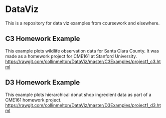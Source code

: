 # DataViz
This is a repository for data viz examples from coursework and elsewhere.

## C3 Homework Example
This example plots wildlife observation data for Santa Clara County. It was made as a homework project for CME161 at Stanford University. https://rawgit.com/collinmelton/DataViz/master/C3Examples/project1_c3.html

## D3 Homework Example
This example plots hierarchical donut shop ingredient data as part of a CME161 homework project. https://rawgit.com/collinmelton/DataViz/master/D3Examples/project1_d3.html
